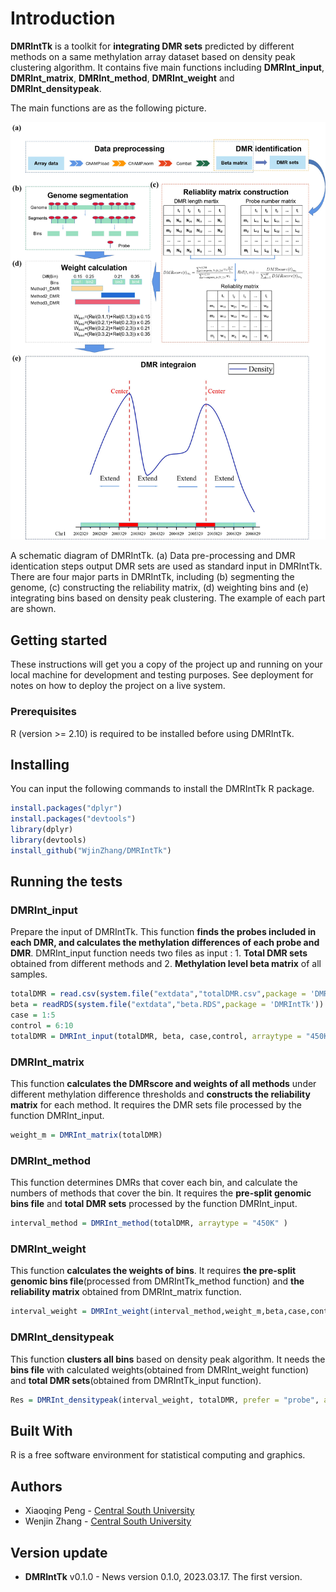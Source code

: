 
# Introduction
 **DMRIntTk** is a toolkit for **integrating DMR sets** predicted by different methods on a same methylation array dataset based on density peak clustering algorithm.
 It contains five main functions including **DMRInt_input**, **DMRInt_matrix**, **DMRInt_method**, **DMRInt_weight** and **DMRInt_densitypeak**.
 
 The main functions are as the following picture.

 ![image](https://github.com/WjinZhang/DMRIntTk/blob/main/Workflow.jpg)

A schematic diagram of DMRIntTk. (a) Data pre-processing and DMR identication steps output DMR sets are used as standard input in DMRIntTk. There are four major parts in DMRIntTk, including (b) segmenting the genome, (c) constructing the reliability matrix, (d) weighting bins and (e) integrating bins based on density peak clustering. The example of each part are shown.
 ## Getting started 
 
 These instructions will get you a copy of the project up and running on your local machine for development and testing purposes. See deployment for notes on how to deploy the project on a live system.
 ### Prerequisites
 R (version >= 2.10) is required to be installed before using DMRIntTk.

 ## Installing
 You can input the following commands to install the DMRIntTk R package.
 
 ```R
 install.packages("dplyr")
 install.packages("devtools")
 library(dplyr)
 library(devtools)
 install_github("WjinZhang/DMRIntTk")
 ```
 ## Running the tests
 ### DMRInt_input
 Prepare the input of DMRIntTk.
 This function **finds the probes included in each DMR, and calculates the methylation differences of each probe and DMR**.
 DMRInt_input function needs two files as input : 1. **Total DMR sets** obtained from different methods and 2. **Methylation level beta matrix** of all samples.
 
 
```R
totalDMR = read.csv(system.file("extdata","totalDMR.csv",package = 'DMRIntTk'))
beta = readRDS(system.file("extdata","beta.RDS",package = 'DMRIntTk'))
case = 1:5
control = 6:10
totalDMR = DMRInt_input(totalDMR, beta, case,control, arraytype = "450K")
```
 
 ### DMRInt_matrix
 This function **calculates the DMRscore and weights of all methods** under different methylation difference thresholds and
 **constructs the reliability matrix** for each method. It requires the DMR sets file processed by the function DMRInt_input.

 ```R
 weight_m = DMRInt_matrix(totalDMR)
 ```
 
 ### DMRInt_method
This function determines DMRs that cover each bin, and calculate the numbers of methods that cover the bin. 
It requires the **pre-split genomic bins file** and **total DMR sets** processed by the function DMRInt_input.

```R
interval_method = DMRInt_method(totalDMR, arraytype = "450K" )
```
 ### DMRInt_weight
 This function **calculates the weights of bins**. It requires **the pre-split genomic bins file**(processed from DMRIntTk_method function) 
 and **the reliability matrix** obtained from DMRInt_matrix function.
 
 
```R
interval_weight = DMRInt_weight(interval_method,weight_m,beta,case,control)
```
 
 
 ### DMRInt_densitypeak
 This function **clusters all bins** based on density peak algorithm. It needs the **bins file** with calculated weights(obtained from DMRInt_weight function)
 and **total DMR sets**(obtained from DMRIntTk_input function).

```R
Res = DMRInt_densitypeak(interval_weight, totalDMR, prefer = "probe", arraytype = "450K")
```
 
 ## Built With
  R is a free software environment for statistical computing and graphics.
  
 ## Authors
* Xiaoqing Peng - [Central South University](https://life.csu.edu.cn/jsxx.jsp?urltype=news.NewsContentUrl&wbtreeid=1815&wbnewsid=3625)
* Wenjin Zhang - [Central South University](https://life.csu.edu.cn/)

## Version update
* **DMRIntTk** v0.1.0 -  News version 0.1.0, 2023.03.17. The first version.
